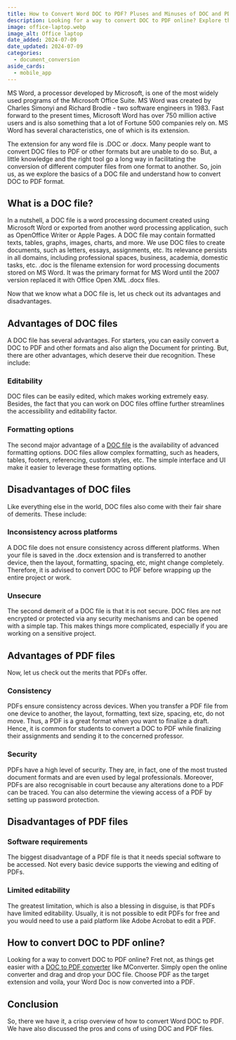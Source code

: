 ```yaml
---
title: How to Convert Word DOC to PDF? Pluses and Minuses of DOC and PDF
description: Looking for a way to convert DOC to PDF online? Explore the advantages of each of the formats and learn how you can easily convert a DOC file into PDF.
image: office-laptop.webp
image_alt: Office laptop
date_added: 2024-07-09
date_updated: 2024-07-09
categories:
  - document_conversion
aside_cards:
  - mobile_app
---
```


MS Word, a processor developed by Microsoft, is one of the most widely used programs of the Microsoft Office Suite. MS Word was created by Charles Simonyi and Richard Brodie - two software engineers in 1983. Fast forward to the present times, Microsoft Word has over 750 million active users and is also something that a lot of Fortune 500 companies rely on. MS Word has several characteristics, one of which is its extension. 

The extension for any word file is .DOC or .docx. Many people want to convert DOC files to PDF or other formats but are unable to do so. But, a little knowledge and the right tool go a long way in facilitating the conversion of different computer files from one format to another. So, join us, as we explore the basics of a DOC file and understand how to convert DOC to PDF format.

## What is a DOC file?

In a nutshell, a DOC file is a word processing document created using Microsoft Word or exported from another word processing application, such as OpenOffice Writer or Apple Pages. 
A DOC file may contain formatted texts, tables, graphs, images, charts, and more. We use DOC files to create documents, such as letters, essays, assignments, etc. Its relevance persists in all domains, including professional spaces, business, academia, domestic tasks, etc. .doc is the filename extension for word processing documents stored on MS Word. It was the primary format for MS Word until the 2007 version replaced it with Office Open XML .docx files.

Now that we know what a DOC file is, let us check out its advantages and disadvantages. 

## Advantages of DOC files

A DOC file has several advantages. For starters, you can easily convert a DOC to PDF and other formats and also align the Document for printing. But, there are other advantages, which deserve their due recognition. These include:

### Editability

DOC files can be easily edited, which makes working extremely easy. Besides, the fact that you can work on DOC files offline further streamlines the accessibility and editability factor.

### Formatting options

The second major advantage of a [DOC file](https://mconverter.eu/convert/doc/) is the availability of advanced formatting options. DOC files allow complex formatting, such as headers, tables, footers, referencing, custom styles, etc. The simple interface and UI make it easier to leverage these formatting options.

## Disadvantages of DOC files

Like everything else in the world, DOC files also come with their fair share of demerits. These include:

### Inconsistency across platforms

A DOC file does not ensure consistency across different platforms. When your file is saved in the .docx extension and is transferred to another device, then the layout, formatting, spacing, etc, might change completely. Therefore, it is advised to convert DOC to PDF before wrapping up the entire project or work.

### Unsecure

The second demerit of a DOC file is that it is not secure. DOC files are not encrypted or protected via any security mechanisms and can be opened with a simple tap. This makes things more complicated, especially if you are working on a sensitive project.

## Advantages of PDF files

Now, let us check out the merits that PDFs offer.

### Consistency

PDFs ensure consistency across devices. When you transfer a PDF file from one device to another, the layout, formatting, text size, spacing, etc, do not move. Thus, a PDF is a great format when you want to finalize a draft. Hence, it is common for students to convert a DOC to PDF while finalizing their assignments and sending it to the concerned professor. 

### Security

PDFs have a high level of security. They are, in fact, one of the most trusted document formats and are even used by legal professionals. Moreover, PDFs are also recognisable in court because any alterations done to a PDF can be traced. You can also determine the viewing access of a PDF by setting up password protection.

## Disadvantages of PDF files

### Software requirements

The biggest disadvantage of a PDF file is that it needs special software to be accessed. Not every basic device supports the viewing and editing of PDFs. 

### Limited editability

The greatest limitation, which is also a blessing in disguise, is that PDFs have limited editability. Usually, it is not possible to edit PDFs for free and you would need to use a paid platform like Adobe Acrobat to edit a PDF.

## How to convert DOC to PDF online?

Looking for a way to convert DOC to PDF online? Fret not, as things get easier with a [DOC to PDF converter](https://mconverter.eu/convert/doc/pdf/) like MConverter. Simply open the online converter and drag and drop your DOC file. Choose PDF as the target extension and voila, your Word Doc is now converted into a PDF.

## Conclusion

So, there we have it, a crisp overview of how to convert Word DOC to PDF. We have also discussed the pros and cons of using DOC and PDF files.